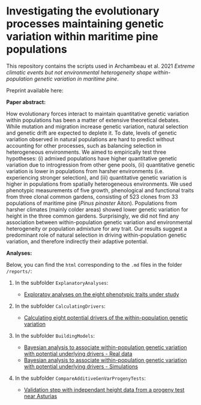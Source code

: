 
# Investigating the evolutionary processes maintaining genetic variation within maritime pine populations

This repository contains the scripts used in Archambeau et al. 2021 *Extreme climatic events but not environmental heterogeneity shape within-population genetic variation in maritime pine*.

Preprint available here:

**Paper abstract:**

How evolutionary forces interact to maintain quantitative genetic variation within populations has been a matter of extensive theoretical debates. While mutation and migration increase genetic variation, natural selection and genetic drift are expected to deplete it. To date, levels of genetic variation observed in natural populations are hard to predict without accounting for other processes, such as balancing selection in heterogeneous environments. We aimed to empirically test three hypotheses: (i) admixed populations have higher quantitative genetic variation due to introgression from other gene pools, (ii) quantitative genetic variation is lower in populations from harsher environments (i.e. experiencing stronger selection), and (iii) quantitative genetic variation is higher in populations from spatially heterogeneous environments. We used phenotypic measurements of five growth, phenological and functional traits from three clonal common gardens, consisting of 523 clones from 33 populations of maritime pine (*Pinus pinaster* Aiton). Populations from harsher climates (mainly colder areas) showed lower genetic variation for height in the three common gardens. Surprisingly, we did not find any association between within-population genetic variation and environmental heterogeneity or population admixture for any trait. Our results suggest a predominant role of natural selection in driving within-population genetic variation, and therefore indirectly their adaptive potential.

**Analyses:**

Below, you can find the `html` corresponding to the `.md` files in the folder `/reports/`:

1. In the subfolder `ExplanatoryAnalyses`: 

    - [Exploratoy analyses on the eight phenotypic traits under study](https://juliettearchambeau.github.io/H2Pinpin/ExploratoryAnalysesPhenotypicData.html)
    
    
2. In the subfolder `CalculatingDrivers`:

    - [Calculating eight potential drivers of the within-population genetic variation](https://juliettearchambeau.github.io/H2Pinpin/CalculatingPotentialDrivers.html)


3. In the subfolder `BuildingModels`:

    - [Bayesian analysis to associate within-population genetic variation with potential underlying drivers - Real data](https://juliettearchambeau.github.io/H2Pinpin/CovariateModelsRealData.html)
    - [Bayesian analysis to associate within-population genetic variation with potential underlying drivers - Simulations](https://juliettearchambeau.github.io/H2Pinpin/HierarchicalModels_WithPotentialDrivers_SimulatedData.html)
    
    
4. In the subfolder `CompareAdditiveGenVarProgenyTests`:

    - [Validation step with independant height data from a progeny test near Asturias](https://juliettearchambeau.github.io/H2Pinpin/CompareAdditiveGenVarProgenyTests.html)
    
    
    